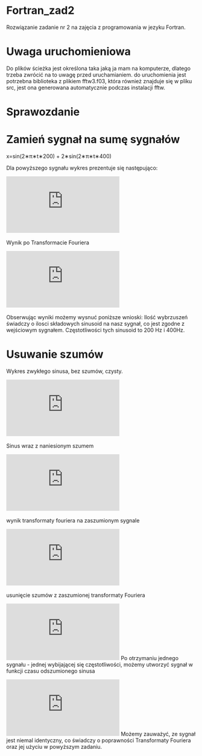 # Fortran_zad2
Rozwiązanie zadanie nr 2 na zajęcia z programowania w jezyku Fortran.
# Uwaga uruchomieniowa
Do plików ścieżka jest określona taka jaką ja mam na komputerze, dlatego trzeba zwrócić na to uwagę przed uruchamianiem.
do uruchomienia jest potrzebna biblioteka z plikiem fftw3.f03, która również znajduje się w pliku src, jest ona generowana automatycznie podczas instalacji fftw. 

# Sprawozdanie
# Zamień sygnał na sumę sygnałów 

x=sin(2∗π∗t∗200) + 2∗sin(2∗π∗t∗400)

Dla powyższego sygnału wykres prezentuje się następująco:

![](https://github.com/brytyjczyk/Fortran_zad2/blob/master/res/signalTime.pdf)

Wynik po Transformacie Fouriera

![](https://github.com/brytyjczyk/Fortran_zad2/blob/master/res/signalFreq.pdf)

Obserwując wyniki możemy wysnuć poniższe wnioski:
Ilość wybrzuszeń świadczy o ilosci składowych sinusoid na nasz sygnał, co jest zgodne z wejściowym sygnałem.
Częstotliwości tych sinusoid to 200 Hz i 400Hz.

# Usuwanie szumów

Wykres zwykłego sinusa, bez szumów, czysty.

![](https://github.com/brytyjczyk/Fortran_zad2/blob/master/res/clearSinus.pdf)

Sinus wraz z naniesionym szumem

![](https://github.com/brytyjczyk/Fortran_zad2/blob/master/res/noisySinus.pdf)

wynik transformaty fouriera na zaszumionym sygnale

![](https://github.com/brytyjczyk/Fortran_zad2/blob/master/res/sinusNoisyF.pdf)

usunięcie szumów z zaszumionej transformaty Fouriera

![](https://github.com/brytyjczyk/Fortran_zad2/blob/master/res/sinusClearedF.pdf)
Po otrzymaniu jednego sygnału - jednej wybijającej się częstotliwości, możemy utworzyć sygnał w funkcji czasu odszumionego sinusa

![](https://github.com/brytyjczyk/Fortran_zad2/blob/master/res/sinusClearedTime.pdf)
Możemy zauważyć, ze sygnał jest niemal identyczny, co świadczy o poprawności Transformaty Fouriera oraz jej użyciu w powyższym zadaniu.
